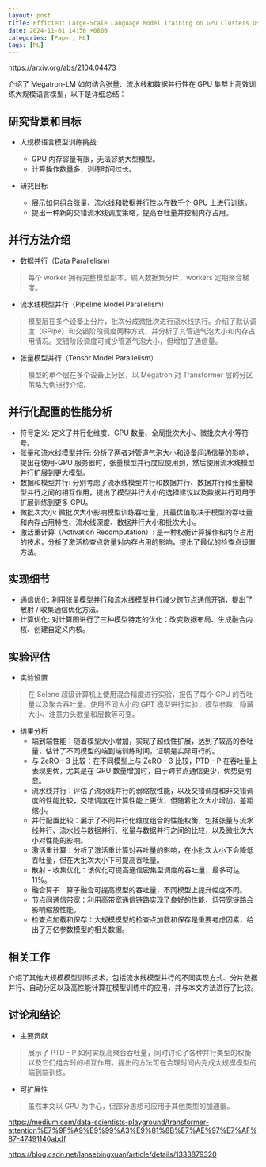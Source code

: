 ```yaml
---
layout: post
title: Efficient Large-Scale Language Model Training on GPU Clusters Using Megatron-LM
date: 2024-11-01 14:56 +0800
categories: [Paper, ML]
tags: [ML]
---
```

https://arxiv.org/abs/2104.04473

介绍了 Megatron-LM 如何结合张量、流水线和数据并行性在 GPU 集群上高效训练大规模语言模型，以下是详细总结：

## 研究背景和目标

*  大规模语言模型训练挑战:
    * GPU 内存容量有限，无法容纳大型模型。
    * 计算操作数量多，训练时间过长。

* 研究目标
    * 展示如何组合张量、流水线和数据并行性以在数千个 GPU 上进行训练。
    * 提出一种新的交错流水线调度策略，提高吞吐量并控制内存占用。

## 并行方法介绍
* 数据并行（Data Parallelism）
> 每个 worker 拥有完整模型副本，输入数据集分片，workers 定期聚合梯度。
* 流水线模型并行（Pipeline Model Parallelism）
> 模型层在多个设备上分片，批次分成微批次进行流水线执行。介绍了默认调度（GPipe）和交错阶段调度两种方式，并分析了其管道气泡大小和内存占用情况。交错阶段调度可减少管道气泡大小，但增加了通信量。
* 张量模型并行（Tensor Model Parallelism）
> 模型的单个层在多个设备上分区，以 Megatron 对 Transformer 层的分区策略为例进行介绍。

## 并行化配置的性能分析
* 符号定义: 定义了并行化维度、GPU 数量、全局批次大小、微批次大小等符号。
* 张量和流水线模型并行: 分析了两者对管道气泡大小和设备间通信量的影响，提出在使用-GPU 服务器时，张量模型并行度应使用到，然后使用流水线模型并行扩展到更大模型。
* 数据和模型并行: 分别考虑了流水线模型并行和数据并行、数据并行和张量模型并行之间的相互作用，提出了模型并行大小的选择建议以及数据并行可用于扩展训练到更多 GPU。
* 微批次大小: 微批次大小影响模型训练吞吐量，其最优值取决于模型的吞吐量和内存占用特性、流水线深度、数据并行大小和批次大小。
* 激活重计算（Activation Recomputation）: 是一种权衡计算操作和内存占用的技术，分析了激活检查点数量对内存占用的影响，提出了最优的检查点设置方法。
## 实现细节
* 通信优化:  利用张量模型并行和流水线模型并行减少跨节点通信开销，提出了散射 / 收集通信优化方法。
* 计算优化: 对计算图进行了三种模型特定的优化：改变数据布局、生成融合内核、创建自定义内核。
## 实验评估
* 实验设置
> 在 Selene 超级计算机上使用混合精度进行实验，报告了每个 GPU 的吞吐量以及聚合吞吐量。使用不同大小的 GPT 模型进行实验，模型参数、隐藏大小、注意力头数量和层数等可变。
* 结果分析
    * 端到端性能：随着模型大小增加，实现了超线性扩展，达到了较高的吞吐量，估计了不同模型的端到端训练时间，证明是实际可行的。
    * 与 ZeRO - 3 比较：在不同模型上与 ZeRO - 3 比较，PTD - P 在吞吐量上表现更优，尤其是在 GPU 数量增加时，由于跨节点通信更少，优势更明显。
    * 流水线并行：评估了流水线并行的弱缩放性能，以及交错调度和非交错调度的性能比较，交错调度在计算性能上更优，但随着批次大小增加，差距缩小。
    * 并行配置比较：展示了不同并行化维度组合的性能权衡，包括张量与流水线并行、流水线与数据并行、张量与数据并行之间的比较，以及微批次大小对性能的影响。
    * 激活重计算：分析了激活重计算对吞吐量的影响，在小批次大小下会降低吞吐量，但在大批次大小下可提高吞吐量。
    * 散射 - 收集优化：该优化可提高通信密集型调度的吞吐量，最多可达 11%。
    * 融合算子：算子融合可提高模型的吞吐量，不同模型上提升幅度不同。
    * 节点间通信带宽：利用高带宽通信链路实现了良好的性能，低带宽链路会影响缩放性能。
    * 检查点加载和保存：大规模模型的检查点加载和保存是重要考虑因素，给出了万亿参数模型的相关数据。
## 相关工作
介绍了其他大规模模型训练技术，包括流水线模型并行的不同实现方式、分片数据并行、自动分区以及高性能计算在模型训练中的应用，并与本文方法进行了比较。
## 讨论和结论
* 主要贡献
> 展示了 PTD - P 如何实现高聚合吞吐量，同时讨论了各种并行类型的权衡以及它们组合时的相互作用。提出的方法可在合理时间内完成大规模模型的端到端训练。
* 可扩展性
> 虽然本文以 GPU 为中心，但部分思想可应用于其他类型的加速器。


https://medium.com/data-scientists-playground/transformer-attention%E7%9F%A9%E9%99%A3%E9%81%8B%E7%AE%97%E7%AF%87-47491140abdf

https://blog.csdn.net/lansebingxuan/article/details/1333879320